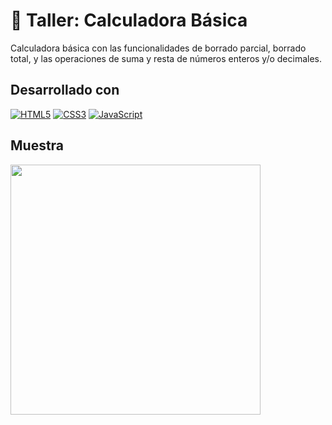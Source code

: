 # 📘 Taller: Calculadora Básica

Calculadora básica con las funcionalidades de borrado parcial, borrado total, y las operaciones de suma y resta de números enteros y/o decimales.

## Desarrollado con

[![HTML5](https://img.shields.io/badge/html5-%23E34F26.svg?style=for-the-badge&logo=html5&logoColor=white)](https://developer.mozilla.org/es/docs/Web/HTML)
[![CSS3](https://img.shields.io/badge/css3-%231572B6.svg?style=for-the-badge&logo=css3&logoColor=white)](https://developer.mozilla.org/es/docs/Web/CSS)
[![JavaScript](https://img.shields.io/badge/JavaScript-F7DF1E?style=for-the-badge&logo=javascript&logoColor=black)](https://developer.mozilla.org/es/docs/Web/JavaScript)

## Muestra

<img src="https://user-images.githubusercontent.com/88341114/155768871-2dfc5b3d-bc32-4284-bdfb-fbba8c8c5e73.gif" width="400"/>

